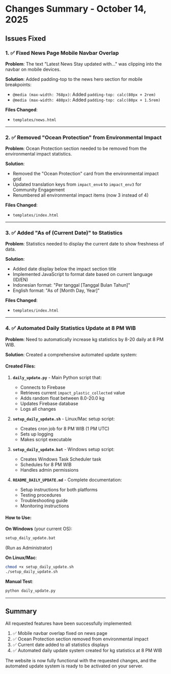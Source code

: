 # Changes Summary - October 14, 2025

## Issues Fixed

### 1. ✅ Fixed News Page Mobile Navbar Overlap
**Problem**: The text "Latest News Stay updated with..." was clipping into the navbar on mobile devices.

**Solution**: Added padding-top to the news hero section for mobile breakpoints:
- `@media (max-width: 768px)`: Added `padding-top: calc(80px + 2rem)`
- `@media (max-width: 480px)`: Added `padding-top: calc(80px + 1.5rem)`

**Files Changed**:
- `templates/news.html`

---

### 2. ✅ Removed "Ocean Protection" from Environmental Impact
**Problem**: Ocean Protection section needed to be removed from the environmental impact statistics.

**Solution**: 
- Removed the "Ocean Protection" card from the environmental impact grid
- Updated translation keys from `impact_env4` to `impact_env3` for Community Engagement
- Renumbered all environmental impact items (now 3 instead of 4)

**Files Changed**:
- `templates/index.html`

---

### 3. ✅ Added "As of (Current Date)" to Statistics
**Problem**: Statistics needed to display the current date to show freshness of data.

**Solution**:
- Added date display below the impact section title
- Implemented JavaScript to format date based on current language (ID/EN)
- Indonesian format: "Per tanggal [Tanggal Bulan Tahun]"
- English format: "As of [Month Day, Year]"

**Files Changed**:
- `templates/index.html`

---

### 4. ✅ Automated Daily Statistics Update at 8 PM WIB
**Problem**: Need to automatically increase kg statistics by 8-20 daily at 8 PM WIB.

**Solution**: Created a comprehensive automated update system:

#### Created Files:
1. **`daily_update.py`** - Main Python script that:
   - Connects to Firebase
   - Retrieves current `impact_plastic_collected` value
   - Adds random float between 8.0-20.0 kg
   - Updates Firebase database
   - Logs all changes

2. **`setup_daily_update.sh`** - Linux/Mac setup script:
   - Creates cron job for 8 PM WIB (1 PM UTC)
   - Sets up logging
   - Makes script executable

3. **`setup_daily_update.bat`** - Windows setup script:
   - Creates Windows Task Scheduler task
   - Schedules for 8 PM WIB
   - Handles admin permissions

4. **`README_DAILY_UPDATE.md`** - Complete documentation:
   - Setup instructions for both platforms
   - Testing procedures
   - Troubleshooting guide
   - Monitoring instructions

#### How to Use:

**On Windows** (your current OS):
```cmd
setup_daily_update.bat
```
(Run as Administrator)

**On Linux/Mac**:
```bash
chmod +x setup_daily_update.sh
./setup_daily_update.sh
```

**Manual Test**:
```bash
python daily_update.py
```

---

## Summary

All requested features have been successfully implemented:

1. ✅ Mobile navbar overlap fixed on news page
2. ✅ Ocean Protection section removed from environmental impact
3. ✅ Current date added to all statistics displays
4. ✅ Automated daily update system created for kg statistics at 8 PM WIB

The website is now fully functional with the requested changes, and the automated update system is ready to be activated on your server.

